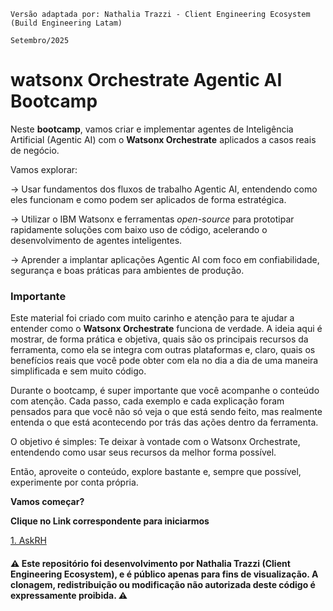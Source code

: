 ```
Versão adaptada por: Nathalia Trazzi - Client Engineering Ecosystem (Build Engineering Latam)

Setembro/2025
```
# watsonx Orchestrate Agentic AI Bootcamp 

Neste <b>bootcamp</b>, vamos criar e implementar agentes de Inteligência Artificial (Agentic AI) com o <b>Watsonx Orchestrate</b> aplicados a casos reais de negócio.

Vamos explorar:

-> Usar fundamentos dos fluxos de trabalho Agentic AI, entendendo como eles funcionam e como podem ser aplicados de forma estratégica.

-> Utilizar o IBM Watsonx e ferramentas _open-source_ para prototipar rapidamente soluções com baixo uso de código, acelerando o desenvolvimento de agentes inteligentes.

-> Aprender a implantar aplicações Agentic AI com foco em confiabilidade, segurança e boas práticas para ambientes de produção.

<h3> Importante </h3>

Este material foi criado com muito carinho e atenção para te ajudar a entender como o <b>Watsonx Orchestrate</b> funciona de verdade. A ideia aqui é mostrar, de forma prática e objetiva, quais são os principais recursos da ferramenta, como ela se integra com outras plataformas e, claro, quais os benefícios reais que você pode obter com ela no dia a dia de uma maneira simplificada e sem muito código.

Durante o bootcamp, é super importante que você acompanhe o conteúdo com atenção. Cada passo, cada exemplo e cada explicação foram pensados para que você não só veja o que está sendo feito, mas realmente entenda o que está acontecendo por trás das ações dentro da ferramenta.

O objetivo é simples: Te deixar à vontade com o Watsonx Orchestrate, entendendo como usar seus recursos da melhor forma possível.

Então, aproveite o conteúdo, explore bastante e, sempre que possível, experimente por conta própria. 

<b>Vamos começar?</b>

<b>Clique no Link correspondente para iniciarmos </b> <br>

[1. AskRH](Use_Cases/ask-hr/README.md)<br>

<h4>⚠️ Este repositório foi desenvolvimento por Nathalia Trazzi (Client Engineering Ecosystem), e é público apenas para fins de visualização.
A clonagem, redistribuição ou modificação não autorizada deste código é expressamente proibida. ⚠️ </h4>



